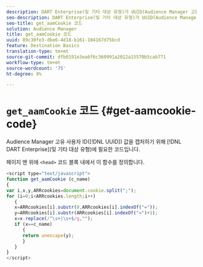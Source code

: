 ```yaml
---
description: DART Enterprise(및 기타 대상 유형)가 UUID(Audience Manager 고유 사용자 ID) 값을 캡처하는 데 필요한 코드입니다.
seo-description: DART Enterprise(및 기타 대상 유형)가 UUID(Audience Manager 고유 사용자 ID) 값을 캡처하는 데 필요한 코드입니다.
seo-title: get_aamCookie 코드
solution: Audience Manager
title: get_aamCookie 코드
uuid: 89c30fe3-dbe6-4d18-b161-104167d75bcd
feature: Destination Basics
translation-type: tm+mt
source-git-commit: dfb0191e3ea6f6c360991a2012a15570b5cab771
workflow-type: tm+mt
source-wordcount: '75'
ht-degree: 9%

---
```



# `get_aamCookie` 코드 {#get-aamcookie-code}

Audience Manager 고유 사용자 ID([!DNL UUID]) 값을 캡처하기 위해 [!DNL DART Enterprise](및 기타 대상 유형)에 필요한 코드입니다.

페이지 맨 위에 `<head>` 코드 블록 내에서 이 함수를 정의합니다.

<!-- r_aam_de_cookie.xml -->

```js
<script type="text/javascript">
function get_aamCookie (c_name)
{
var i,x,y,ARRcookies=document.cookie.split(";");
for (i=0;i<ARRcookies.length;i++)
   {
   x=ARRcookies[i].substr(0,ARRcookies[i].indexOf("="));
   y=ARRcookies[i].substr(ARRcookies[i].indexOf("=")+1);
   x=x.replace(/^\s+|\s+$/g,"");
   if (x==c_name)
      { 
      return unescape(y);
      }
   }
}
</script>
```
